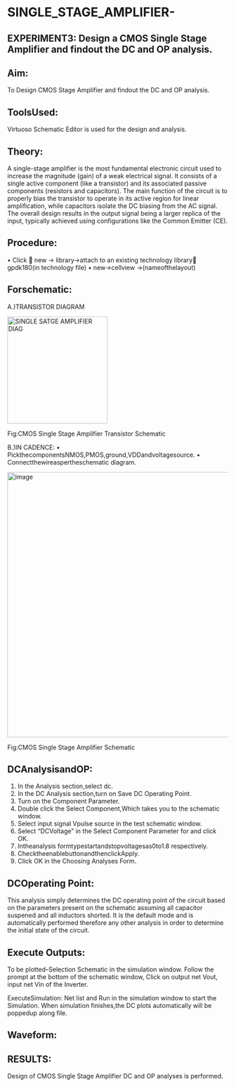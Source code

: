 # SINGLE_STAGE_AMPLIFIER-
## EXPERIMENT3: Design a CMOS Single Stage Amplifier and findout the DC and OP analysis.

## Aim:
To Design CMOS Stage Amplifier and findout the DC and OP analysis.

## ToolsUsed:
Virtuoso Schematic Editor is used for the design and analysis.

## Theory:
A single-stage amplifier is the most fundamental electronic circuit used to increase the magnitude (gain) of a weak electrical signal. It consists of a single active component (like a transistor) and its associated passive components (resistors and capacitors). The main function of the circuit is to properly bias the transistor to operate in its active region for linear amplification, while capacitors isolate the DC biasing from the AC signal. The overall design results in the output signal being a larger replica of the input, typically achieved using configurations like the Common Emitter (CE).

## Procedure:
•	Click  new -> library->attach to an existing technology library gpdk180(in technology file)
•	new->cellview ->(nameofthelayout)
## Forschematic:
A.)TRANSISTOR DIAGRAM 

<img width="228" height="243" alt="SINGLE SATGE AMPLIFIER DIAG" src="https://github.com/user-attachments/assets/6193943d-9c13-4036-9c60-7ff57202f2a6" />


Fig:CMOS Single Stage Amplifier Transistor  Schematic

B.)IN CADENCE:
•	PickthecomponentsNMOS,PMOS,ground,VDDandvoltagesource.
•	Connectthewireaspertheschematic diagram.


<img width="1067" height="602" alt="image" src="https://github.com/user-attachments/assets/59c8132b-0aa7-47bb-9a61-480007dbc02b" />

Fig:CMOS Single Stage Amplifier Schematic

## DCAnalysisandOP:
1.	In the Analysis section,select dc.
2.	In the DC Analysis section,turn on Save DC Operating Point.
3.	Turn on the Component Parameter.
4.	Double click the Select Component,Which takes you to the schematic window.
5.	Select input signal Vpulse source in the test schematic window.
6.	Select “DCVoltage” in the Select Component Parameter for and click OK.
7.	Intheanalysis formtypestartandstopvoltagesas0to1.8 respectively.
8.	ChecktheenablebuttonandthenclickApply.
9.	Click OK in the Choosing Analyses Form.

## DCOperating Point:
This analysis simply determines the DC operating point of the circuit based on the parameters present on the schematic assuming all capacitor suspened and all inductors shorted. It is the default mode and is automatically performed therefore any other analysis in order to determine the initial state of the circuit.

## Execute Outputs:
To be plotted–Selection Schematic in the simulation window. Follow the prompt at the bottom of the schematic window, Click on output net Vout, input net Vin of the Inverter.

ExecuteSimulation:
Net list and Run in the simulation window to start the Simulation.
When simulation finishes,the DC plots automatically will be poppedup along file.

## Waveform:


## RESULTS:
Design of CMOS Single Stage Amplifier  DC and OP analyses is performed.







